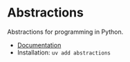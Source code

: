 # Abstractions

Abstractions for programming in Python.

- [Documentation](https://arjunguha.github.io/py-abstractions/)
- Installation: `uv add abstractions`

